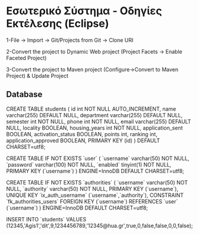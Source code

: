 # Εσωτερικό Σύστημα - Οδηγίες Εκτέλεσης (Eclipse)
<p>1-File -> Import -> Git/Projects from Git -> Clone URI</p>
<p>2-Convert the project to Dynamic Web project (Project Facets -> Enable Faceted Project)</p>
<p>3-Convert the project to Maven project (Configure->Convert to Maven Project) & Update Project</p>

## Database
<p>CREATE TABLE students (
id int NOT NULL AUTO_INCREMENT,
name varchar(255) DEFAULT NULL,
department varchar(255) DEFAULT NULL,
semester int NOT NULL,
phone int NOT NULL,
email varchar(255) DEFAULT NULL,
locality BOOLEAN,
housing_years int NOT NULL,
application_sent BOOLEAN,
activation_status BOOLEAN,
points int,
ranking int,
application_approved BOOLEAN,
PRIMARY KEY (id)
) DEFAULT CHARSET=utf8;
</p>

<p>
CREATE TABLE IF NOT EXISTS `user` (
 `username` varchar(50) NOT NULL,
 `password` varchar(100) NOT NULL,
 `enabled` tinyint(1) NOT NULL,
 PRIMARY KEY (`username`)
) ENGINE=InnoDB DEFAULT CHARSET=utf8;
</p>

<p>
CREATE TABLE IF NOT EXISTS `authorities` (
 `username` varchar(50) NOT NULL,
 `authority` varchar(50) NOT NULL,
 PRIMARY KEY (`username`),
 UNIQUE KEY `ix_auth_username` (`username`,`authority`),
 CONSTRAINT `fk_authorities_users` FOREIGN KEY (`username`) REFERENCES `user` (`username`)
) ENGINE=InnoDB DEFAULT CHARSET=utf8;
  </p>
  
  <p>
INSERT INTO `students` VALUES 
 (12345,'Agis1','dit',9,1234456789,'12345@hua.gr',true,0,false,false,0,0,false);
  </p>
